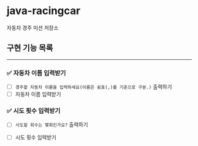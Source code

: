 # java-racingcar

자동차 경주 미션 저장소

## 구현 기능 목록

---

### ✅ 자동차 이름 입력받기
 + [ ] `경주할 자동차 이름을 입력하세요(이름은 쉼표(,)를 기준으로 구분.)` 출력하기
 + [ ] 자동차 이름 입력받기

### ✅ 시도 횟수 입력받기
 + [ ] `시도할 회수는 몇회인가요?` 출력하기
 + [ ] 시도 횟수 입력받기


